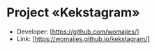 # Project «Kekstagram»

* Developer: [https://github.com/womajies/]
* Link: [https://womajies.github.io/kekstagram/]